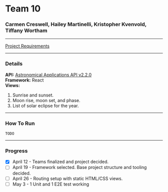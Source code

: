 # Team 10
### Carmen Creswell, Hailey Martinelli, Kristopher Kvenvold, Tiffany Wortham

---
[Project Requirements](ProjectRequirements.md)

---
### Details

**API:** [Astronomical Applications API v2.2.0](https://aa.usno.navy.mil/data/docs/api.php#earthview-map)  
**Framework:** React  
**Views:** 
1. Sunrise and sunset.
2. Moon rise, moon set, and phase.
3. List of solar eclipse for the year.

---
### How To Run
`TODO`

---
### Progress
- [X] April 12 - Teams finalized and project decided.
- [ ] April 19 - Framework selected. Base project structure and tooling decided.
- [ ] April 26 - Routing setup with static HTML/CSS views.
- [ ] May 3 - 1 Unit and 1 E2E test working